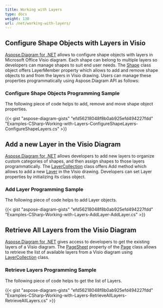 ```yaml
---
title: Working with Layers
type: docs
weight: 130
url: /net/working-with-layers/
---
```


## **Configure Shape Objects with Layers in Visio**
[Aspose.Diagram for .NET](https://products.aspose.com/diagram/net/) allows to configure shape objects with layers in Microsoft Office Visio diagram. Each shape can belong to multiple layers so developers can manage shapes to suit end user needs. The [Shape](http://www.aspose.com/api/net/diagram/aspose.diagram/shape) class object offers LayerMember property which allows to add and remove shape objects to and from the layers in Visio drawing. Users can manage these properties programmatically using Aspose.Diagram API as follows:
### **Configure Shape Objects Programming Sample**
The following piece of code helps to add, remove and move shape object properties.

{{< gist "aspose-diagram-gists" "efd56218048f8b0ab925efd494227fdd" "Examples-CSharp-Working-with-Layers-ConfigureShapeLayers-ConfigureShapeLayers.cs" >}}
## **Add a new Layer in the Visio Diagram**
[Aspose.Diagram for .NET](https://products.aspose.com/diagram/net/) allows developers to add new layers to organize custom categories of shapes, and then assign shapes to those layers programmatically. The [LayerCollection](http://www.aspose.com/api/net/diagram/aspose.diagram/layercollection) class offers Add method which allows to add a new [Layer](http://www.aspose.com/api/net/diagram/aspose.diagram/layer) in the Visio drawing. Developers can set Layer properties by initializing its class object.
### **Add Layer Programming Sample**
The following piece of code helps to add Layer objects.

{{< gist "aspose-diagram-gists" "efd56218048f8b0ab925efd494227fdd" "Examples-CSharp-Working-with-Layers-AddLayer-AddLayer.cs" >}}
## **Retrieve All Layers from the Visio Diagram**
[Aspose.Diagram for .NET](https://products.aspose.com/diagram/net/) gives access to developers to get the existing layers of a Visio diagram. The [PageSheet](http://www.aspose.com/api/net/diagram/aspose.diagram/pagesheet) property of the [Page](http://www.aspose.com/api/net/diagram/aspose.diagram/page) class allows to retrieve the list of available layers from a Visio diagram using [LayerCollection](http://www.aspose.com/api/net/diagram/aspose.diagram/layercollection) class.
### **Retrieve Layers Programming Sample**
The following piece of code helps to get the list of Layers.

{{< gist "aspose-diagram-gists" "efd56218048f8b0ab925efd494227fdd" "Examples-CSharp-Working-with-Layers-RetrieveAllLayers-RetrieveAllLayers.cs" >}}
